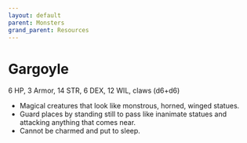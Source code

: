 ```yaml
---
layout: default
parent: Monsters
grand_parent: Resources
---
```


# Gargoyle

6 HP, 3 Armor, 14 STR, 6 DEX, 12 WIL, claws (d6+d6)  

- Magical creatures that look like monstrous, horned, winged statues.  
- Guard places by standing still to pass like inanimate statues and attacking anything that comes near.  
- Cannot be charmed and put to sleep.  



